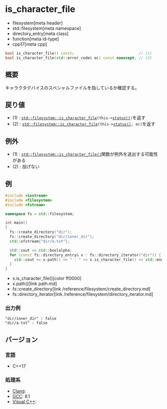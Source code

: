 # is_character_file
* filesystem[meta header]
* std::filesystem[meta namespace]
* directory_entry[meta class]
* function[meta id-type]
* cpp17[meta cpp]

```cpp
bool is_character_file() const;                             // (1)
bool is_character_file(std::error_code& ec) const noexcept; // (2)
```

## 概要
キャラクタデバイスのスペシャルファイルを指しているか確認する。


## 戻り値
- (1) : [`std::filesystem::is_character_file`](/reference/filesystem/is_character_file.md)`(this->`[`status()`](status.md)`)`を返す
- (2) : [`std::filesystem::is_character_file`](/reference/filesystem/is_character_file.md)`(this->`[`status()`](status.md)`, ec)`を返す


## 例外
- (1) : [`std::filesystem::is_character_file()`](/reference/filesystem/is_character_file.md)関数が例外を送出する可能性がある
- (2) : 投げない


## 例
```cpp example
#include <iostream>
#include <filesystem>
#include <fstream>

namespace fs = std::filesystem;

int main()
{
  fs::create_directory("dir");
  fs::create_directory("dir/inner_dir");
  std::ofstream{"dir/a.txt"};

  std::cout << std::boolalpha;
  for (const fs::directory_entry& x : fs::directory_iterator("dir")) {
    std::cout << x.path() << " : " << x.is_character_file() << std::endl;
  }
}
```
* x.is_character_file()[color ff0000]
* x.path()[link path.md]
* fs::create_directory[link /reference/filesystem/create_directory.md]
* fs::directory_iterator[link /reference/filesystem/directory_iterator.md]

### 出力例
```
"dir/inner_dir" : false
"dir/a.txt" : false
```

## バージョン
### 言語
- C++17

### 処理系
- [Clang](/implementation.md#clang):
- [GCC](/implementation.md#gcc): 8.1
- [Visual C++](/implementation.md#visual_cpp):
